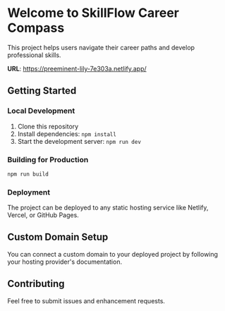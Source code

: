 # Welcome to SkillFlow Career Compass

This project helps users navigate their career paths and develop professional skills.

**URL**: https://preeminent-lily-7e303a.netlify.app/

## Getting Started

### Local Development

1. Clone this repository
2. Install dependencies: `npm install`
3. Start the development server: `npm run dev`

### Building for Production

```bash
npm run build
```

### Deployment

The project can be deployed to any static hosting service like Netlify, Vercel, or GitHub Pages.

## Custom Domain Setup

You can connect a custom domain to your deployed project by following your hosting provider's documentation.

## Contributing

Feel free to submit issues and enhancement requests.

